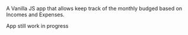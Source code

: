 A Vanilla JS app that allows keep track of the monthly budged based on Incomes and Expenses.

App still work in progress